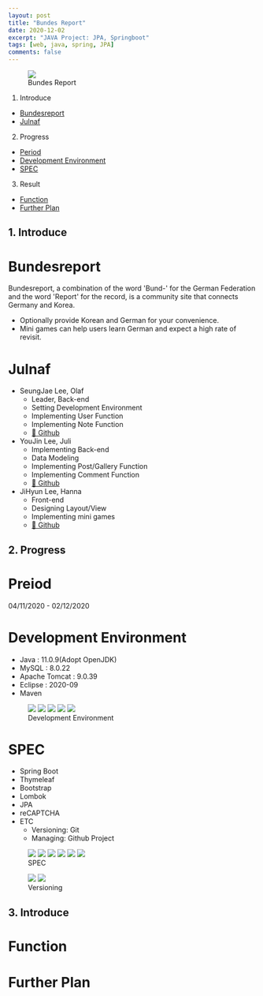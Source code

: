 ```yaml
---
layout: post
title: "Bundes Report"
date: 2020-12-02
excerpt: "JAVA Project: JPA, Springboot"
tags: [web, java, spring, JPA]
comments: false
---
```


  <figure>
	  <img src="/assets/img/posts/bundes_report/bundesreport-logo.png">
	<figcaption>Bundes Report</figcaption>
  </figure>

1. Introduce
  * [Bundesreport](#bundesreport)
  * [Julnaf](#julnaf)
2. Progress
  * [Period](#period)
  * [Development Environment](#development-environment)
  * [SPEC](#spec)
3. Result
  * [Function](#function)
  * [Further Plan](#further-plan)


## 1. Introduce

# Bundesreport
Bundesreport, a combination of the word 'Bund-' for the German Federation and the word 'Report' for the record, is a community site that connects Germany and Korea.
  * Optionally provide Korean and German for your convenience.
  * Mini games can help users learn German and expect a high rate of revisit.

# Julnaf
  * SeungJae Lee, Olaf
    - Leader, Back-end
    - Setting Development Environment
    - Implementing User Function
    - Implementing Note Function
    - <a href="https://github.com/veritas0806">🔗 Github</a>
  * YouJin Lee, Juli
    - Implementing Back-end
    - Data Modeling
    - Implementing Post/Gallery Function
    - Implementing Comment Function
    - <a href="https://github.com/dev-ujin">🔗 Github</a>
  * JiHyun Lee, Hanna
    - Front-end
    - Designing Layout/View
    - Implementing mini games
    - <a href="https://github.com/leehuhlee">🔗 Github</a>


## 2. Progress

# Preiod
04/11/2020 - 02/12/2020

# Development Environment
  * Java : 11.0.9(Adopt OpenJDK)
  * MySQL : 8.0.22
  * Apache Tomcat : 9.0.39
  * Eclipse : 2020-09
  * Maven
  <figure class="third">
	  <img src="/assets/img/posts/bundes_report/java.png">
    <img src="/assets/img/posts/bundes_report/mysql.png">
    <img src="/assets/img/posts/bundes_report/tomcat.png">
    <img src="/assets/img/posts/bundes_report/eclipse.png">
    <img src="/assets/img/posts/bundes_report/maven.png">
	<figcaption>Development Environment</figcaption>
  </figure>

# SPEC
  * Spring Boot
  * Thymeleaf
  * Bootstrap
  * Lombok
  * JPA
  * reCAPTCHA
  * ETC
    - Versioning: Git
    - Managing: Github Project
  <figure class="third">
	  <img src="/assets/img/posts/bundes_report/spring_boot.png">
    <img src="/assets/img/posts/bundes_report/thymeleaf.png">
    <img src="/assets/img/posts/bundes_report/bootstrap.png">
    <img src="/assets/img/posts/bundes_report/lombok.png">
    <img src="/assets/img/posts/bundes_report/JPA_Hibernate.png">
    <img src="/assets/img/posts/bundes_report/reCAPTCHA.png">
	<figcaption>SPEC</figcaption>
  </figure>
  <figure class="half">
    <img src="/assets/img/posts/bundes_report/github.png">
    <img src="/assets/img/posts/bundes_report/github_project.png">
  <figcaption>Versioning</figcaption>
  </figure>

## 3. Introduce

# Function

# Further Plan
